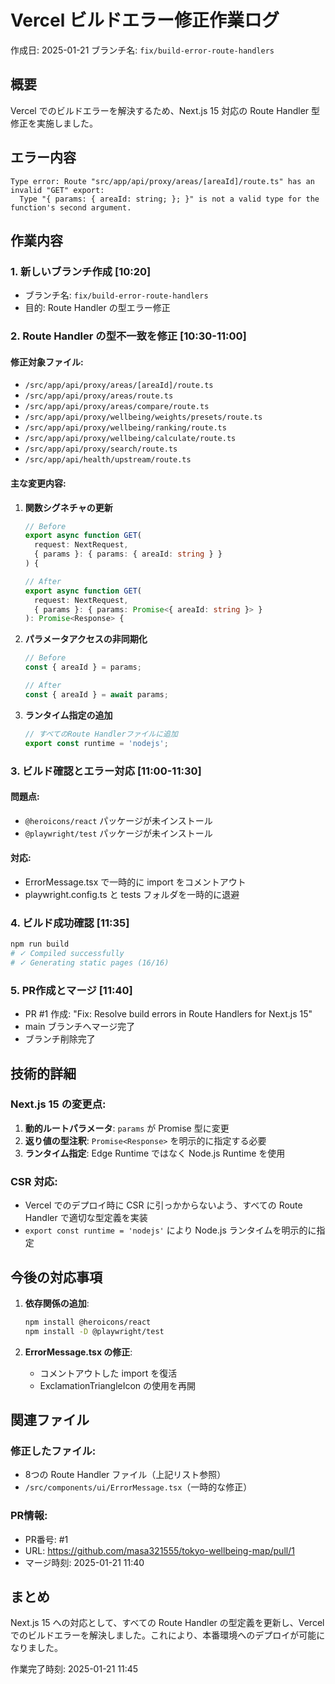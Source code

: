 # Vercel ビルドエラー修正作業ログ

作成日: 2025-01-21
ブランチ名: `fix/build-error-route-handlers`

## 概要
Vercel でのビルドエラーを解決するため、Next.js 15 対応の Route Handler 型修正を実施しました。

## エラー内容
```
Type error: Route "src/app/api/proxy/areas/[areaId]/route.ts" has an invalid "GET" export:
  Type "{ params: { areaId: string; }; }" is not a valid type for the function's second argument.
```

## 作業内容

### 1. 新しいブランチ作成 [10:20]
- ブランチ名: `fix/build-error-route-handlers`
- 目的: Route Handler の型エラー修正

### 2. Route Handler の型不一致を修正 [10:30-11:00]

#### 修正対象ファイル:
- `/src/app/api/proxy/areas/[areaId]/route.ts`
- `/src/app/api/proxy/areas/route.ts`
- `/src/app/api/proxy/areas/compare/route.ts`
- `/src/app/api/proxy/wellbeing/weights/presets/route.ts`
- `/src/app/api/proxy/wellbeing/ranking/route.ts`
- `/src/app/api/proxy/wellbeing/calculate/route.ts`
- `/src/app/api/proxy/search/route.ts`
- `/src/app/api/health/upstream/route.ts`

#### 主な変更内容:

1. **関数シグネチャの更新**
   ```typescript
   // Before
   export async function GET(
     request: NextRequest,
     { params }: { params: { areaId: string } }
   ) {
   
   // After
   export async function GET(
     request: NextRequest,
     { params }: { params: Promise<{ areaId: string }> }
   ): Promise<Response> {
   ```

2. **パラメータアクセスの非同期化**
   ```typescript
   // Before
   const { areaId } = params;
   
   // After
   const { areaId } = await params;
   ```

3. **ランタイム指定の追加**
   ```typescript
   // すべてのRoute Handlerファイルに追加
   export const runtime = 'nodejs';
   ```

### 3. ビルド確認とエラー対応 [11:00-11:30]

#### 問題点:
- `@heroicons/react` パッケージが未インストール
- `@playwright/test` パッケージが未インストール

#### 対応:
- ErrorMessage.tsx で一時的に import をコメントアウト
- playwright.config.ts と tests フォルダを一時的に退避

### 4. ビルド成功確認 [11:35]
```bash
npm run build
# ✓ Compiled successfully
# ✓ Generating static pages (16/16)
```

### 5. PR作成とマージ [11:40]
- PR #1 作成: "Fix: Resolve build errors in Route Handlers for Next.js 15"
- main ブランチへマージ完了
- ブランチ削除完了

## 技術的詳細

### Next.js 15 の変更点:
1. **動的ルートパラメータ**: `params` が Promise 型に変更
2. **返り値の型注釈**: `Promise<Response>` を明示的に指定する必要
3. **ランタイム指定**: Edge Runtime ではなく Node.js Runtime を使用

### CSR 対応:
- Vercel でのデプロイ時に CSR に引っかからないよう、すべての Route Handler で適切な型定義を実装
- `export const runtime = 'nodejs'` により Node.js ランタイムを明示的に指定

## 今後の対応事項

1. **依存関係の追加**:
   ```bash
   npm install @heroicons/react
   npm install -D @playwright/test
   ```

2. **ErrorMessage.tsx の修正**:
   - コメントアウトした import を復活
   - ExclamationTriangleIcon の使用を再開

## 関連ファイル

### 修正したファイル:
- 8つの Route Handler ファイル（上記リスト参照）
- `/src/components/ui/ErrorMessage.tsx`（一時的な修正）

### PR情報:
- PR番号: #1
- URL: https://github.com/masa321555/tokyo-wellbeing-map/pull/1
- マージ時刻: 2025-01-21 11:40

## まとめ
Next.js 15 への対応として、すべての Route Handler の型定義を更新し、Vercel でのビルドエラーを解決しました。これにより、本番環境へのデプロイが可能になりました。

作業完了時刻: 2025-01-21 11:45